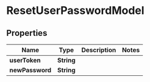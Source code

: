 
# ResetUserPasswordModel

## Properties
Name | Type | Description | Notes
------------ | ------------- | ------------- | -------------
**userToken** | **String** |  | 
**newPassword** | **String** |  | 



